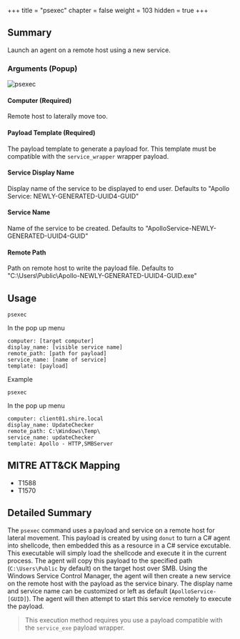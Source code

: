 +++
title = "psexec"
chapter = false
weight = 103
hidden = true
+++

## Summary
Launch an agent on a remote host using a new service.

### Arguments (Popup)

![psexec](../images/psexec01.png)

#### Computer (Required)
Remote host to laterally move too.

#### Payload Template (Required)
The payload template to generate a payload for. This template must be compatible with the `service_wrapper` wrapper payload.

#### Service Display Name
Display name of the service to be displayed to end user. Defaults to "Apollo Service: NEWLY-GENERATED-UUID4-GUID"

#### Service Name
Name of the service to be created. Defaults to "ApolloService-NEWLY-GENERATED-UUID4-GUID"

#### Remote Path
Path on remote host to write the payload file. Defaults to "C:\Users\Public\Apollo-NEWLY-GENERATED-UUID4-GUID.exe"

## Usage
```
psexec
```
In the pop up menu
```
computer: [target computer]
display_name: [visible service name]
remote_path: [path for payload]
service_name: [name of service]
template: [payload]
```

Example
```
psexec
```
In the pop up menu
```
computer: client01.shire.local
display_name: UpdateChecker
remote_path: C:\Windows\Temp\
service_name: updateChecker
template: Apollo - HTTP,SMBServer
```


## MITRE ATT&CK Mapping

- T1588
- T1570

## Detailed Summary
The `psexec` command uses a payload and service on a remote host for lateral movement. This payload is created by using `donut` to turn a C# agent into shellcode, then embedded this as a resource in a C# service excutable. This executable will simply load the shellcode and execute it in the current process. The agent will copy this payload to the specified path (`C:\Users\Public` by default) on the target host over SMB. Using the Windows Service Control Manager, the agent will then create a new service on the remote host with the payload as the service binary. The display name and service name can be customized or left as default (`ApolloService-[GUID]`). The agent will then attempt to start this service remotely to execute the payload. 

> This execution method requires you use a payload compatible with the `service_exe` payload wrapper.
